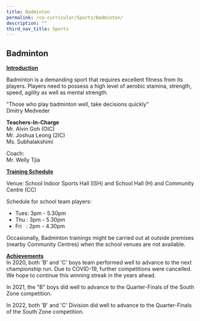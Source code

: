 ```yaml
---
title: Badminton
permalink: /co-curricular/Sports/Badminton/
description: ""
third_nav_title: Sports
---
```

## Badminton

**<u>Introduction</u>**  

Badminton is a demanding sport that requires excellent fitness from its players. Players need to possess a high level of aerobic stamina, strength, speed, agility as well as mental strength.

 
"Those who play badminton well, take decisions quickly"<br>
Dmitry Medveder

  

**Teachers-In-Charge**<br>
Mr. Alvin Goh (OIC)<br>
Mr. Joshua Leong (2IC)<br>
Ms. Subhalakshimi
 
Coach:<br>
Mr. Welly Tjia

**<u>Training Schedule</u>**

Venue: School Indoor Sports Hall (ISH) and School Hall (H) and Community Centre (CC)

Schedule for school team players:

*   Tues: 3pm - 5.30pm
*   Thu : 3pm - 5.30pm
*   Fri   : 2pm - 4.30pm

Occasionally, Badminton trainings might be carried out at outside premises (nearby Community Centres) when the school venues are not available.  

  

**<u>Achievements</u>**
<br>
In 2020, both 'B' and 'C' boys team performed well to advance to the next championship run. Due to COVID-19, further competitions were cancelled. We hope to continue this winning streak in the years ahead.

In 2021, the "B" boys did well to advance to the Quarter-Finals of the South Zone competition. 

In 2022, both 'B' and 'C' Division did well to advance to the Quarter-Finals of the South Zone competition.